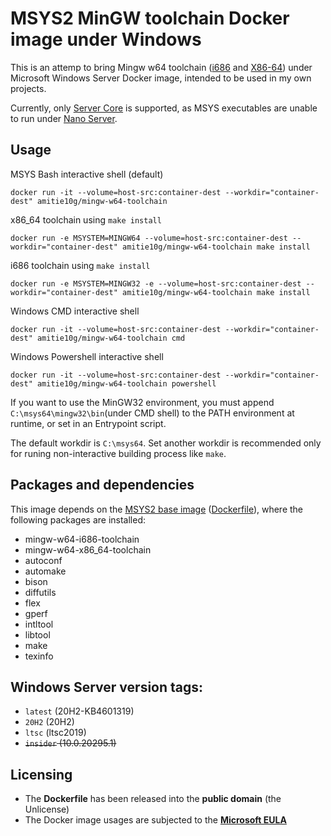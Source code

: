 # MSYS2 MinGW toolchain Docker image under Windows
This is an attemp to bring Mingw w64 toolchain ([i686](https://packages.msys2.org/group/mingw-w64-i686-toolchain) and [X86-64](https://packages.msys2.org/group/mingw-w64-x86_64-toolchain)) under Microsoft Windows Server Docker image, intended to be used in my own projects.

Currently, only [Server Core](https://hub.docker.com/_/microsoft-windows-servercore) is supported, as MSYS executables are unable to run under [Nano Server](https://hub.docker.com/_/microsoft-windows-nanoserver).

## Usage
MSYS Bash interactive shell (default)
```
docker run -it --volume=host-src:container-dest --workdir="container-dest" amitie10g/mingw-w64-toolchain
```

x86_64 toolchain using ``make install``
```
docker run -e MSYSTEM=MINGW64 --volume=host-src:container-dest --workdir="container-dest" amitie10g/mingw-w64-toolchain make install
```

i686 toolchain using ``make install``
```
docker run -e MSYSTEM=MINGW32 -e --volume=host-src:container-dest --workdir="container-dest" amitie10g/mingw-w64-toolchain make install
```

Windows CMD interactive shell
```
docker run -it --volume=host-src:container-dest --workdir="container-dest" amitie10g/mingw-w64-toolchain cmd
```

Windows Powershell interactive shell
```
docker run -it --volume=host-src:container-dest --workdir="container-dest" amitie10g/mingw-w64-toolchain powershell
```

If you want to use the MinGW32 environment, you must append ``C:\msys64\mingw32\bin``(under CMD shell) to the PATH environment at runtime, or set in an Entrypoint script.

The default workdir is ``C:\msys64``. Set another workdir is recommended only for runing non-interactive building process like ``make``.

## Packages and dependencies
This image depends on the [MSYS2 base image](https://hub.docker.com/repository/docker/amitie10g/msys2) ([Dockerfile](https://github.com/Amitie10g/docker-msys2/blob/servercore/Dockerfile)), where the following packages are installed:

* mingw-w64-i686-toolchain
* mingw-w64-x86_64-toolchain
* autoconf
* automake
* bison
* diffutils
* flex
* gperf
* intltool
* libtool
* make
* texinfo

## Windows Server version tags:

* ``latest`` (20H2-KB4601319)
* ``20H2`` (20H2)
* ``ltsc`` (ltsc2019)
* <s>``insider`` (10.0.20295.1)</s>

## Licensing
* The **Dockerfile** has been released into the **public domain** (the Unlicense)
* The Docker image usages are subjected to the **[Microsoft EULA](https://docs.microsoft.com/en-us/virtualization/windowscontainers/images-eula)**